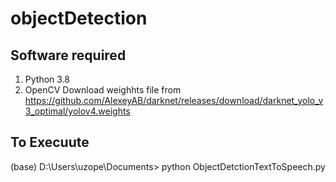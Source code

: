 # objectDetection
## Software required
1. Python 3.8
2. OpenCV
Download weighhts file from https://github.com/AlexeyAB/darknet/releases/download/darknet_yolo_v3_optimal/yolov4.weights
## To Execuute
(base) D:\Users\uzope\Documents> python ObjectDetctionTextToSpeech.py
